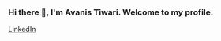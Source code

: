 ### Hi there 👋, I'm Avanis Tiwari. Welcome to my profile.
[LinkedIn](https://www.linkedin.com/in/avanis-tiwari/)
<!--
**Avanis9129/Avanis9129** is a ✨ _special_ ✨ repository because its `README.md` (this file) appears on your GitHub profile.

Here are some ideas to get you started:

- 🔭 I’m currently working on ...
- 🌱 I’m currently learning ...
- 👯 I’m looking to collaborate on ...
- 🤔 I’m looking for help with ...
- 💬 Ask me about ...
- 📫 How to reach me: ...
- 😄 Pronouns: ...
- ⚡ Fun fact: ...
-->
